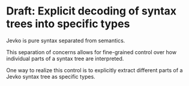 # Draft: Explicit decoding of syntax trees into specific types

Jevko is pure syntax separated from semantics.

This separation of concerns allows for fine-grained control over how individual parts of a syntax tree are interpreted.

One way to realize this control is to explicitly extract different parts of a Jevko syntax tree as specific types.

